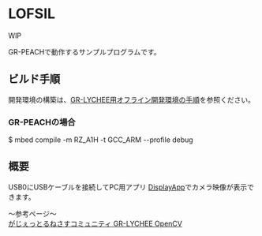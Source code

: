 # LOFSIL
WIP

GR-PEACHで動作するサンプルプログラムです。  

## ビルド手順
開発環境の構築は、[GR-LYCHEE用オフライン開発環境の手順](https://developer.mbed.org/users/dkato/notebook/offline-development-lychee-langja/)を参照ください。

### GR-PEACHの場合
$ mbed compile -m RZ_A1H -t GCC_ARM --profile debug

## 概要
USB0にUSBケーブルを接続してPC用アプリ [DisplayApp](https://developer.mbed.org/users/dkato/code/DisplayApp/)でカメラ映像が表示できます。

～参考ページ～  
[がじぇっとるねさすコミュニティ GR-LYCHEE OpenCV](http://japan.renesasrulz.com/gr_user_forum_japanese/f/gr-lychee/4208/gr-lychee-opencv)
